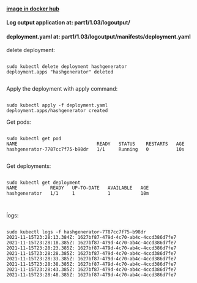 #### [image in docker hub](https://hub.docker.com/r/lnsth/exercise3)

#### Log output application at: part1/1.03/logoutput/

#### deployment.yaml at: part1/1.03/logoutput/manifests/deployment.yaml



delete deployment:

```

sudo kubectl delete deployment hashgenerator
deployment.apps "hashgenerator" deleted


```


Apply the deployment with apply command:

```

sudo kubectl apply -f deployment.yaml 
deployment.apps/hashgenerator created

```


Get pods:
```

sudo kubectl get pod
NAME                             READY   STATUS    RESTARTS   AGE
hashgenerator-7787cc7f75-b98dr   1/1     Running   0          10s


```


Get deployments:
```

sudo kubectl get deployment
NAME            READY   UP-TO-DATE   AVAILABLE   AGE
hashgenerator   1/1     1            1           18m



```



ĺogs:

```

sudo kubectl logs -f hashgenerator-7787cc7f75-b98dr
2021-11-15T23:28:13.384Z: 1627bf87-479d-4c70-ab4c-4ccd386d7fe7
2021-11-15T23:28:18.385Z: 1627bf87-479d-4c70-ab4c-4ccd386d7fe7
2021-11-15T23:28:23.385Z: 1627bf87-479d-4c70-ab4c-4ccd386d7fe7
2021-11-15T23:28:28.385Z: 1627bf87-479d-4c70-ab4c-4ccd386d7fe7
2021-11-15T23:28:33.385Z: 1627bf87-479d-4c70-ab4c-4ccd386d7fe7
2021-11-15T23:28:38.385Z: 1627bf87-479d-4c70-ab4c-4ccd386d7fe7
2021-11-15T23:28:43.385Z: 1627bf87-479d-4c70-ab4c-4ccd386d7fe7
2021-11-15T23:28:48.385Z: 1627bf87-479d-4c70-ab4c-4ccd386d7fe7


```
